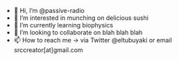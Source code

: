 - 👋 Hi, I’m @passive-radio
- 👀 I’m interested in munching on delicious sushi
- 🌱 I’m currently learning biophysics
- 💞️ I’m looking to collaborate on blah blah blah
- 📫 How to reach me -> via Twitter @eltubuyaki or email srccreator[at]gmail.com

<!---
passive-radio/passive-radio is a ✨ special ✨ repository because its `README.md` (this file) appears on your GitHub profile.
You can click the Preview link to take a look at your changes.
--->
